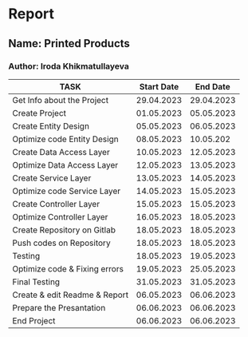 # Report

##  Name: Printed Products

### Author: Iroda Khikmatullayeva

| TASK                         | Start Date | End Date    |
|------------------------------|------------|-------------|
| Get Info about the Project   | 29.04.2023 | 29.04.2023  |
| Create Project               | 01.05.2023 | 05.05.2023  |
| Create Entity Design         | 05.05.2023 | 06.05.2023  |
| Optimize code Entity Design  | 08.05.2023 | 10.05.202   |
| Create Data Access Layer     | 10.05.2023 | 12.05.2023  |
| Optimize Data Access Layer   | 12.05.2023 | 13.05.2023  |
| Create Service Layer         | 13.05.2023 | 14.05.2023  |
| Optimize code Service Layer  | 14.05.2023 | 15.05.2023  |
| Create Controller Layer      | 15.05.2023 | 15.05.2023  |
| Optimize Controller Layer    | 16.05.2023 | 18.05.2023  |
| Create Repository on Gitlab  | 18.05.2023 | 18.05.2023  |
| Push codes on Repository     | 18.05.2023 | 18.05.2023  |
| Testing                      | 18.05.2023 | 19.05.2023  |   
| Optimize code & Fixing errors| 19.05.2023 | 25.05.2023  |     
| Final Testing                | 31.05.2023 | 31.05.2023  |        
| Create & edit Readme & Report| 06.05.2023 | 06.06.2023  |  
| Prepare the Presantation     | 06.06.2023 | 06.06.2023  |  
| End Project                  | 06.06.2023 | 06.06.2023  | 
